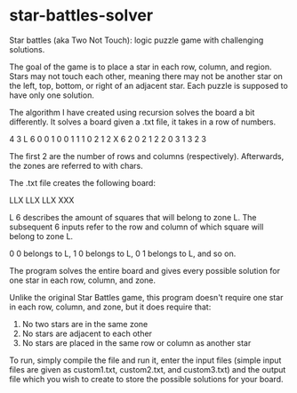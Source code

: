 # star-battles-solver

Star battles (aka Two Not Touch):
logic puzzle game with challenging solutions.

The goal of the game is to place a star in each row, column, and region.
Stars may not touch each other, meaning there may not be another star on the left, top, bottom, or right of an adjacent star.
Each puzzle is supposed to have only one solution.

The algorithm I have created using recursion solves the board a bit differently.
It solves a board given a .txt file, it takes in a row of numbers.

4 3
L 6
0 0
1 0
0 1
1 1
0 2
1 2
X 6
2 0
2 1
2 2
0 3
1 3
2 3

The first 2 are the number of rows and columns (respectively).
Afterwards, the zones are referred to with chars. 

The .txt file creates the following board:

LLX
LLX
LLX
XXX

L 6 describes the amount of squares that will belong to zone L.
The subsequent 6 inputs refer to the row and column of which square will belong to zone L.

0 0 belongs to L, 1 0 belongs to L, 0 1 belongs to L, and so on.

The program solves the entire board and gives every possible solution for one star in each row, column, and zone.

Unlike the original Star Battles game, this program doesn't require one star in each row, column, and zone,
but it does require that:

1. No two stars are in the same zone
2. No stars are adjacent to each other
3. No stars are placed in the same row or column as another star

To run, simply compile the file and run it, enter the input files (simple input files are given as custom1.txt, custom2.txt, and custom3.txt)
and the output file which you wish to create to store the possible solutions for your board.
